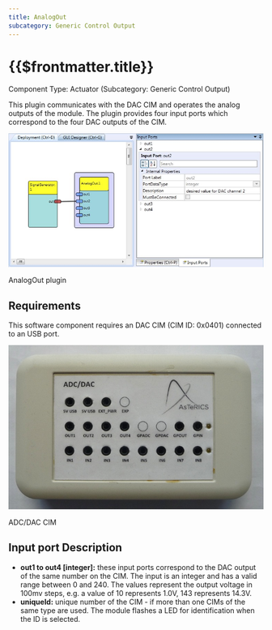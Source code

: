 ```yaml
---
title: AnalogOut
subcategory: Generic Control Output
---
```


# {{$frontmatter.title}}

Component Type: Actuator (Subcategory: Generic Control Output)

This plugin communicates with the DAC CIM and operates the analog outputs of the module. The plugin provides four input ports which correspond to the four DAC outputs of the CIM.

![Screenshot: AnalogOut plugin](./img/analogout.jpg "Screenshot: AnalogOut plugin")

AnalogOut plugin

## Requirements

This software component requires an DAC CIM (CIM ID: 0x0401) connected to an USB port.

![ADC/DAC CIM](./img/analogout_cim.jpg "ADC/DAC CIM")

ADC/DAC CIM

## Input port Description

- **out1 to out4 \[integer\]:** these input ports correspond to the DAC output of the same number on the CIM. The input is an integer and has a valid range between 0 and 240. The values represent the output voltage in 100mv steps, e.g. a value of 10 represents 1.0V, 143 represents 14.3V.
- **uniqueId:** unique number of the CIM - if more than one CIMs of the same type are used. The module flashes a LED for identification when the ID is selected.
